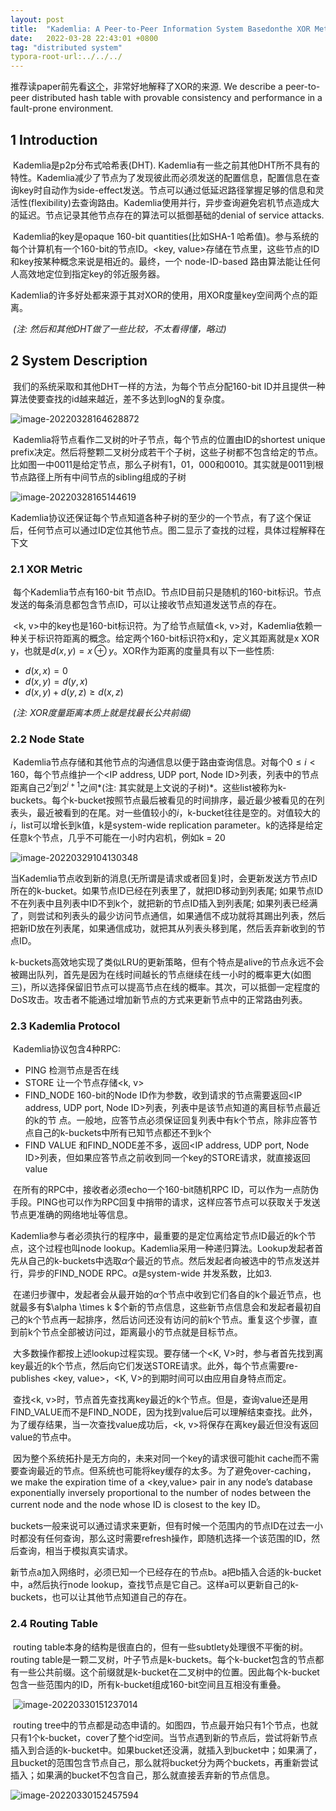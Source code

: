 ```yaml
---
layout: post
title:  "Kademlia: A Peer-to-Peer Information System Basedonthe XOR Metric"
date:   2022-03-28 22:43:01 +0800
tag: "distributed system"
typora-root-url:../../../
---
```


推荐读paper前先看[这个](https://codethechange.stanford.edu/guides/guide_kademlia.html)，非常好地解释了XOR的来源.  We describe a peer-to-peer distributed hash table with provable consistency and performance in a fault-prone environment.

## 1 Introduction

​        Kademlia是p2p分布式哈希表(DHT). Kademlia有一些之前其他DHT所不具有的特性。Kademlia减少了节点为了发现彼此而必须发送的配置信息，配置信息在查询key时自动作为side-effect发送。节点可以通过低延迟路径掌握足够的信息和灵活性(flexibility)去查询路由。Kademlia使用并行，异步查询避免宕机节点造成大的延迟。节点记录其他节点存在的算法可以抵御基础的denial of service attacks.

​        Kademlia的key是opaque 160-bit quantities(比如SHA-1 哈希值)。参与系统的每个计算机有一个160-bit的节点ID。<key, value>存储在节点里，这些节点的ID和key按某种概念来说是相近的。最终，一个 node-ID-based 路由算法能让任何人高效地定位到指定key的邻近服务器。

​        Kademlia的许多好处都来源于其对XOR的使用，用XOR度量key空间两个点的距离。

​        *(注: 然后和其他DHT做了一些比较，不太看得懂，略过)*

## 2 System Description

​        我们的系统采取和其他DHT一样的方法，为每个节点分配160-bit ID并且提供一种算法使要查找的id越来越近，差不多达到logN的复杂度。

![image-20220328164628872](/assets/2022/03/kademlia/kademlia1.png)

​        Kademlia将节点看作二叉树的叶子节点，每个节点的位置由ID的shortest unique prefix决定。然后将整颗二叉树分成若干个子树，这些子树都不包含给定的节点。比如图一中0011是给定节点，那么子树有1，01，000和0010。其实就是0011到根节点路径上所有中间节点的sibling组成的子树

![image-20220328165144619](/assets/2022/03/kademlia/kademlia2.png)

​        Kademlia协议还保证每个节点知道各种子树的至少的一个节点，有了这个保证后，任何节点可以通过ID定位其他节点。图二显示了查找的过程，具体过程解释在下文

### 2.1 XOR Metric

​        每个Kademlia节点有160-bit 节点ID。节点ID目前只是随机的160-bit标识。节点发送的每条消息都包含节点ID，可以让接收节点知道发送节点的存在。

​        <k, v>中的key也是160-bit标识符。为了给节点赋值<k, v>对，Kademlia依赖一种关于标识符距离的概念。给定两个160-bit标识符x和y，定义其距离就是x XOR y，也就是$d(x, y) = x \oplus y$。XOR作为距离的度量具有以下一些性质:

* $d(x, x) = 0$
* $d(x,y) = d(y,x)$
* $d(x,y) + d(y,z) \ge d(x,z)$

​        *(注: XOR度量距离本质上就是找最长公共前缀)*

### 2.2 Node State

​        Kademlia节点存储和其他节点的沟通信息以便于路由查询信息。对每个$0 \le i < 160$，每个节点维护一个<IP address, UDP port, Node ID>列表，列表中的节点距离自己$2^i$到$2^{i+1}$之间*(注: 其实就是上文说的子树)*。这些list被称为k-buckets。每个k-bucket按照节点最后被看见的时间排序，最近最少被看见的在列表头，最近被看到的在尾。对一些值较小的$i$，k-bucket往往是空的。对值较大的$i$，list可以增长到k值，k是system-wide replication parameter。k的选择是给定任意k个节点，几乎不可能在一小时内宕机，例如k = 20

![image-20220329104130348](/assets/2022/03/kademlia/kademlia3.png)

​        当Kademlia节点收到新的消息(无所谓是请求或者回复)时，会更新发送方节点ID所在的k-bucket。如果节点ID已经在列表里了，就把ID移动到列表尾; 如果节点ID不在列表中且列表中ID不到k个，就把新的节点ID插入到列表尾; 如果列表已经满了，则尝试和列表头的最少访问节点通信，如果通信不成功就将其踢出列表，然后把新ID放在列表尾，如果通信成功，就把其从列表头移到尾，然后丢弃新收到的节点ID。

​        k-buckets高效地实现了类似LRU的更新策略，但有个特点是alive的节点永远不会被踢出队列，首先是因为在线时间越长的节点继续在线一小时的概率更大(如图三)，所以选择保留旧节点可以提高节点在线的概率。其次，可以抵御一定程度的DoS攻击。攻击者不能通过增加新节点的方式来更新节点中的正常路由列表。

### 2.3 Kademlia Protocol

​        Kademlia协议包含4种RPC:

* PING  检测节点是否在线
* STORE  让一个节点存储<k, v>
* FIND_NODE  160-bit的Node ID作为参数，收到请求的节点需要返回<IP address, UDP port, Node ID>列表，列表中是该节点知道的离目标节点最近的k的节    点。一般地，应答节点必须保证回复列表中有k个节点，除非应答节点自己的k-buckets中所有已知节点都还不到k个
* FIND VALUE  和FIND_NODE差不多，返回<IP address, UDP port, Node ID>列表，但如果应答节点之前收到同一个key的STORE请求，就直接返回value

​        在所有的RPC中，接收者必须echo一个160-bit随机RPC ID，可以作为一点防伪手段。PING也可以作为RPC回复中捎带的请求，这样应答节点可以获取关于发送节点更准确的网络地址等信息。

​        Kademlia参与者必须执行的程序中，最重要的是定位离给定节点ID最近的k个节点，这个过程也叫node lookup。Kademlia采用一种递归算法。Lookup发起者首先从自己的k-buckets中选取$\alpha$个最近的节点。然后发起者向被选中的节点发送并行，异步的FIND_NODE RPC。$\alpha$是system-wide 并发系数，比如3.

​        在递归步骤中，发起者会从最开始的$\alpha$个节点中收到它们各自的k个最近节点，也就最多有$\alpha \times k $个新的节点信息，这些新节点信息会和发起者最初自己的k个节点再一起排序，然后访问还没有访问的前k个节点。重复这个步骤，直到前k个节点全部被访问过，距离最小的节点就是目标节点。

​        大多数操作都按上述lookup过程实现。要存储一个<K, V>时，参与者首先找到离key最近的k个节点，然后向它们发送STORE请求。此外，每个节点需要re-publishes <key, value>，<K, V>的到期时间可以由应用自身特点而定。

​        查找<k, v>时，节点首先查找离key最近的k个节点。但是，查询value还是用FIND_VALUE而不是FIND_NODE，因为找到value后可以理解结束查找。此外，为了缓存结果，当一次查找value成功后，<k, v>将保存在离key最近但没有返回value的节点中。

​        因为整个系统拓扑是无方向的，未来对同一个key的请求很可能hit cache而不需要查询最近的节点。但系统也可能将key缓存的太多。为了避免over-caching，we make the expiration time of a <key,value> pair in any node’s database exponentially inversely proportional to the number of nodes between the current node and the node whose ID is closest to the key ID。

​        buckets一般来说可以通过请求来更新，但有时候一个范围内的节点ID在过去一小时都没有任何查询，那么这时需要refresh操作，即随机选择一个该范围的ID，然后查询，相当于模拟真实请求。

​        新节点a加入网络时，必须已知一个已经存在的节点b。a把b插入合适的k-bucket中，a然后执行node lookup，查找节点是它自己。这样a可以更新自己的k-buckets，也可以让其他节点知道自己的存在。

### 2.4 Routing Table

​        routing table本身的结构是很直白的，但有一些subtlety处理很不平衡的树。routing table是一颗二叉树，叶子节点是k-buckets。每个k-bucket包含的节点都有一些公共前缀。这个前缀就是k-bucket在二叉树中的位置。因此每个k-bucket包含一些范围内的ID，所有k-bucket组成160-bit空间且互相没有重叠。

​        ![image-20220330151237014](/assets/2022/03/kademlia/kademlia4.png)

​        routing tree中的节点都是动态申请的。如图四，节点最开始只有1个节点，也就只有1个k-bucket，cover了整个id空间。当节点遇到新的节点后，尝试将新节点插入到合适的k-bucket中。如果bucket还没满，就插入到bucket中；如果满了，且bucket的范围包含节点自己，那么就将bucket分为两个buckets，再重新尝试插入；如果满的bucket不包含自己，那么就直接丢弃新的节点信息。

![image-20220330152457594](/assets/2022/03/kademlia/kademlia5.png)
